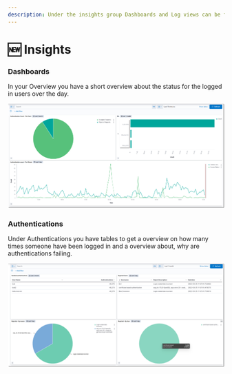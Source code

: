 ```yaml
---
description: Under the insights group Dashboards and Log views can be found
---
```


# 🆕 Insights

### Dashboards

In your Overview you have a short overview about the status for the logged in users over the day.&#x20;



![](../../.gitbook/assets/test.png)

### Authentications

Under Authentications you have tables to get a overview on how many times someone have been logged in and a overview about, why are authentications failing.&#x20;

![](<../../.gitbook/assets/image (66) (1).png>)

